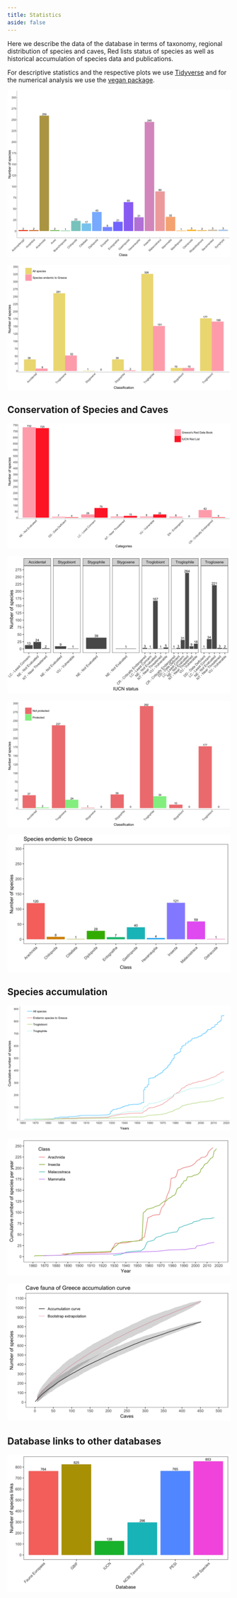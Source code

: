 ```yaml
---
title: Statistics
aside: false
---
```


Here we describe the data of the database in terms of taxonomy, regional distribution of species and caves, Red lists status of species as well as historical accumulation of species data and publications.

For descriptive statistics and the respective plots we use [Tidyverse](https://www.tidyverse.org) and for the numerical analysis we use the [vegan package](https://rdrr.io/cran/vegan/man/vegan-package.html).


![Species of each class](/assets/Website_plots/species_class_barplot.png)


![Ecological classification comparison of all species with the greek endemics](/assets/Website_plots/species_ecological_classification_all_and_endemic.png)

## Conservation of Species and Caves

![Species assesments across Red lists categories ](/assets/Website_plots/red_lists_data_species.png)

![IUCN categories per ecological classification](/assets/Plots/iucn_species_classification_barplot_grid.jpeg)


![Number of protected species across their ecological classification](/assets/Website_plots/species_protection_data_classification.png)


![High endemism especialy in Arachnida and Incecta](/assets/Plots/species_class_barplot_endemic.jpeg)

## Species accumulation

![Species accumulation from published data](/assets/Website_plots/species_occurrence_accumulation_classification.png)

![Accumulation of species in different classes](/assets/Plots/species_class_occurence_accumulation.jpeg)


![Species accumulation curve. It is still steep which indicates a big potential for future samplings.](/assets/Plots/species_accumulation_curve.jpeg)



## Database links to other databases

![Hyperlinks of CFG to other databases](/assets/Plots/species_links_summary.jpeg)



